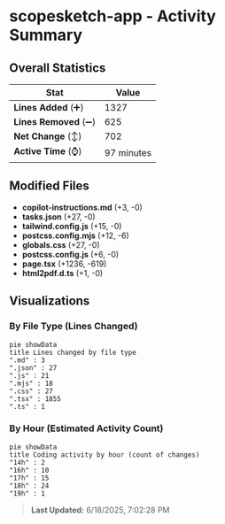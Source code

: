 # scopesketch-app - Activity Summary 

## Overall Statistics

| Stat                   | Value                                                             |
| ---------------------- | ----------------------------------------------------------------- |
| **Lines Added** (➕)   | 1327                                          |
| **Lines Removed** (➖) | 625                                        |
| **Net Change** (↕)    | 702                |
| **Active Time** (⌚)   | 97 minutes |


## Modified Files
- **copilot-instructions.md** (+3, -0)
- **tasks.json** (+27, -0)
- **tailwind.config.js** (+15, -0)
- **postcss.config.mjs** (+12, -6)
- **globals.css** (+27, -0)
- **postcss.config.js** (+6, -0)
- **page.tsx** (+1236, -619)
- **html2pdf.d.ts** (+1, -0)

## Visualizations

### By File Type (Lines Changed)

```mermaid
pie showData
title Lines changed by file type
".md" : 3
".json" : 27
".js" : 21
".mjs" : 18
".css" : 27
".tsx" : 1855
".ts" : 1
```

### By Hour (Estimated Activity Count)

```mermaid
pie showData
title Coding activity by hour (count of changes)
"14h" : 2
"16h" : 10
"17h" : 15
"18h" : 24
"19h" : 1
```


> **Last Updated:** 6/18/2025, 7:02:28 PM